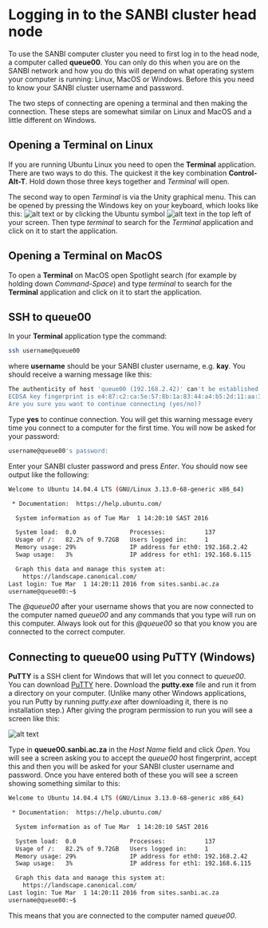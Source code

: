 # Logging in to the SANBI cluster head node

To use the SANBI computer cluster you need to first log in to the head node, a computer called **queue00**. You can only do this when you are on the SANBI network and how you do this will depend on what operating system your computer is running: Linux, MacOS or Windows. Before this you need to know your SANBI cluster username and password.

The two steps of connecting are opening a terminal and then making the connection. These steps are somewhat similar on Linux and MacOS and a little different on Windows.

## Opening a Terminal on Linux

If you are running Ubuntu Linux you need to open the **Terminal** application. There are two ways to do this. The quickest it the key combination **Control-Alt-T**. Hold down those three keys together and _Terminal_ will open.

The second way to open _Terminal_ is via the Unity graphical menu. This can be opened by pressing the Windows key on your keyboard, which looks like this: ![alt text](_media/ctrl_super_alt.jpg "CTRL/SUPER/ALT keys") or by clicking the Ubuntu symbol ![alt text](_media/UbuntuSwirlButton.png "Ubuntu Swirl Menu Key") in the top left of your screen. Then type _terminal_ to search for the _Terminal_ application and click on it to start the application.

## Opening a Terminal on MacOS

To open a **Terminal** on MacOS open Spotlight search (for example by holding down _Command-Space_) and type _terminal_ to search for the **Terminal** application and click on it to start the application.

## SSH to queue00

In your **Terminal** application type the command:

```bash
ssh username@queue00
```

where **username** should be your SANBI cluster username, e.g. **kay**. You should receive a warning message like this:

```bash
The authenticity of host 'queue00 (192.168.2.42)' can't be established.
ECDSA key fingerprint is e4:87:c2:ca:5e:57:8b:1a:83:44:a4:b5:2d:11:aa:31.
Are you sure you want to continue connecting (yes/no)?
```

Type **yes** to continue connection. You will get this warning message every time you connect to a computer for the first time. You will now be asked for your password:

```bash
username@queue00's password: 
```

Enter your SANBI cluster password and press _Enter_. You should now see output like the following:

```bash
Welcome to Ubuntu 14.04.4 LTS (GNU/Linux 3.13.0-68-generic x86_64)

 * Documentation:  https://help.ubuntu.com/

  System information as of Tue Mar  1 14:20:10 SAST 2016

  System load:  0.0               Processes:           137
  Usage of /:   82.2% of 9.72GB   Users logged in:     1
  Memory usage: 29%               IP address for eth0: 192.168.2.42
  Swap usage:   3%                IP address for eth1: 192.168.6.115

  Graph this data and manage this system at:
    https://landscape.canonical.com/
Last login: Tue Mar  1 14:20:11 2016 from sites.sanbi.ac.za
username@queue00:~$ 
```

The _@queue00_ after your username shows that you are now connected to the computer named _queue00_ and any commands that you type will run on this computer. Always look out for this _@queue00_ so that you know you are connected to the correct computer.

## Connecting to queue00 using PuTTY (Windows)

**PuTTY** is a SSH client for Windows that will let you connect to _queue00_. You can download [PuTTY](https://www.putty.org/) here. Download the **putty.exe** file and run it from a directory on your computer. (Unlike many other Windows applications, you run Putty by running _putty.exe_ after downloading it, there is no installation step.) After giving the program permission to run you will see a screen like this:

![alt text](_media/putty_screenshot-1.png)

Type in **queue00.sanbi.ac.za** in the _Host Name_ field and click _Open_. You will see a screen asking you to accept the _queue00_ host fingerprint, accept this and then you will be asked for your SANBI cluster username and password. Once you have entered both of these you will see a screen showing something similar to this:

```bash
Welcome to Ubuntu 14.04.4 LTS (GNU/Linux 3.13.0-68-generic x86_64)

 * Documentation:  https://help.ubuntu.com/

  System information as of Tue Mar  1 14:20:10 SAST 2016

  System load:  0.0               Processes:           137
  Usage of /:   82.2% of 9.72GB   Users logged in:     1
  Memory usage: 29%               IP address for eth0: 192.168.2.42
  Swap usage:   3%                IP address for eth1: 192.168.6.115

  Graph this data and manage this system at:
    https://landscape.canonical.com/
Last login: Tue Mar  1 14:20:11 2016 from sites.sanbi.ac.za
username@queue00:~$ 
```

This means that you are connected to the computer named _queue00_.
